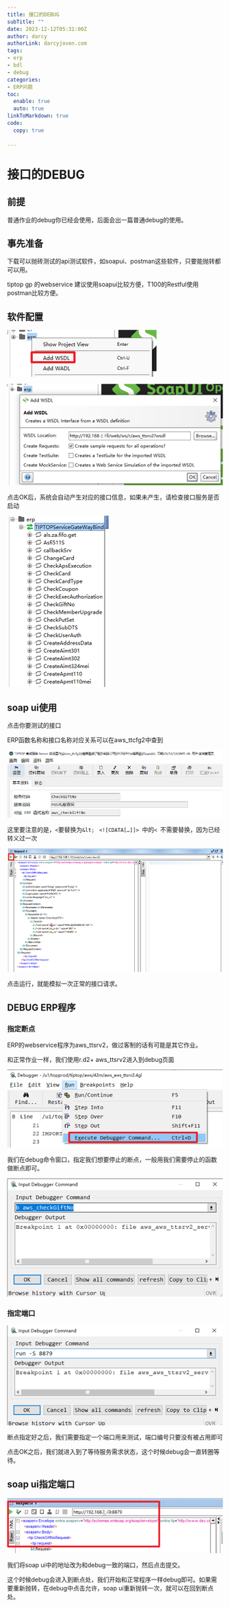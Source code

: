 ```yaml
---
title: 接口的DEBUG
subTitle: ""
date: 2023-12-12T05:31:00Z
author: darcy
authorLink: darcyjoven.com
tags:
- erp
- bdl
- debug
categories:
- ERP问题
toc:
  enable: true
  auto: true
linkToMarkdown: true
code:
  copy: true

---
```



# 接口的DEBUG

## 前提

普通作业的debug你已经会使用，后面会出一篇普通debug的使用。

## 事先准备

下载可以抛砖测试的api测试软件，如soapui、postman这些软件，只要能抛转都可以用。

tiptop gp 的webservice 建议使用soapui比较方便，T100的Restful使用postman比较方便。

## 软件配置

![UntitledHnwtR1vIg.png](./image/UntitledHnwtR1vIg.png)

![UntitledH7wpRJDIRz.png](./image/UntitledH7wpRJDIRz.png)

点击OK后，系统会自动产生对应的接口信息，如果未产生，请检查接口服务是否启动

![UntitledNnwpgJDIgm.png](./image/UntitledNnwpgJDIgm.png)

## soap ui使用

点击你要测试的接口

ERP函数名称和接口名称对应关系可以在aws_ttcfg2中查到

![UntitledH7wtg1vSRZ.png](./image/UntitledH7wtg1vSRZ.png)

这里要注意的是，`<`要替换为`&lt; ` `<![CDATA[…]]> `中的`< `不需要替换，因为已经转义过一次

![UntitledHnQpRJvIRM.png](./image/UntitledHnQpRJvIRM.png)

点击运行，就能模拟一次正常的接口请求。

## DEBUG ERP程序

### 指定断点

ERP的webservice程序为aws_ttsrv2，做过客制的话有可能是其它作业。

和正常作业一样，我们使用r.d2+ aws_ttsrv2进入到debug页面

![UntitledD7QtgJDSR.png](./image/UntitledD7QtgJDSR.png)

我们在debug命令窗口，指定我们想要停止的断点，一般用我们需要停止的函数做断点即可。

![Untitledv7wtRJDSgz.png](./image/Untitledv7wtRJDSgz.png)

### 指定端口

![UntitledD7wtgJDIRm.png](./image/UntitledD7wtgJDIRm.png)

断点指定好之后，我们需要指定一个端口用来测试，端口编号只要没有被占用即可

点击OK之后，我们就进入到了等待服务需求状态，这个时候debug会一直转圈等待。

## soap ui指定端口

![UntitledD7QpRJvSRZ.png](./image/UntitledD7QpRJvSRZ.png)

我们将soap ui中的地址改为和debug一致的端口，然后点击提交。

这个时候debug会进入到断点处，我们开始和正常程序一样debug即可。如果需要重新抛转，在debug中点击允许，soap ui重新抛转一次，就可以在回到断点处。

